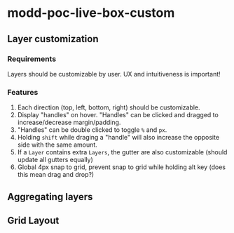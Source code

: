 # modd-poc-live-box-custom

## Layer customization

### Requirements

Layers should be customizable by user. UX and intuitiveness is important!


### Features
1. Each direction (top, left, bottom, right) should be customizable. 
2. Display "handles" on hover. "Handles" can be clicked and dragged to increase/decrease margin/padding.
3. "Handles" can be double clicked to toggle `%` and `px`.
4. Holding `shift` while draging a "handle" will also increase the opposite side with the same amount.
5. If a `Layer` contains extra `Layers`, the gutter are also customizable (should update all gutters equally)
6. Global 4px snap to grid, prevent snap to grid while holding alt key (does this mean drag and drop?)




## Aggregating layers


## Grid Layout
